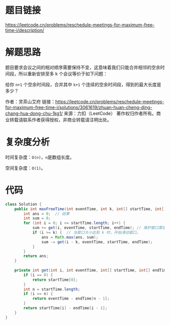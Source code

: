 # 题目链接

https://leetcode.cn/problems/reschedule-meetings-for-maximum-free-time-i/description/

# 解题思路

题目要求会议之间的相对顺序需要保持不变，这意味着我们只能合并相邻的空余时间段，所以重新安排至多 k 个会议等价于如下问题：

给你 ``n+1`` 个空余时间段，合并其中 ``k+1`` 个连续的空余时间段，得到的最大长度是多少？

作者：灵茶山艾府
链接：https://leetcode.cn/problems/reschedule-meetings-for-maximum-free-time-i/solutions/3061619/zhuan-huan-cheng-ding-chang-hua-dong-chu-1kg1/
来源：力扣（LeetCode）
著作权归作者所有。商业转载请联系作者获得授权，非商业转载请注明出处。

# 复杂度分析

时间复杂度：``O(n)``，``n``是数组长度。

空间复杂度：``O(1)``。

# 代码

```java
class Solution {
    public int maxFreeTime(int eventTime, int k, int[] startTime, int[] endTime) {
        int ans = 0;  // 结果
        int sum = 0;  
        for (int i = 0; i <= startTime.length; i++) {
        	sum += get(i, eventTime, startTime, endTime); // 维护窗口累加和
        	if (i >= k) {  // 当窗口大小达到 k 时，开始滑动窗口。
        		ans = Math.max(ans, sum);
            	sum -= get(i - k, eventTime, startTime, endTime);
        	}
        }
        return ans;
    }
    
    private int get(int i, int eventTime, int[] startTime, int[] endTime) {
		if (i == 0) {
			return startTime[0];
		}
		int n = startTime.length;
		if (i == n) {
			return eventTime - endTime[n - 1];
		}
		return startTime[i] - endTime[i - 1];
	}
}
```